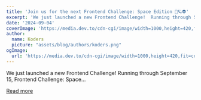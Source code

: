 ```yaml
---
title: 'Join us for the next Frontend Challenge: Space Edition 👾🪐👽'
excerpt: 'We just launched a new Frontend Challenge!  Running through September 15, Frontend Challenge: Space...'
date: '2024-09-04'
coverImage: 'https://media.dev.to/cdn-cgi/image/width=1000,height=420,fit=cover,gravity=auto,format=auto/https%3A%2F%2Fdev-to-uploads.s3.amazonaws.com%2Fuploads%2Farticles%2Fomin6j0xmiilcsfy872m.png'
author:
  name: Koders
  picture: "assets/blog/authors/koders.png"
ogImage:
  url: 'https://media.dev.to/cdn-cgi/image/width=1000,height=420,fit=cover,gravity=auto,format=auto/https%3A%2F%2Fdev-to-uploads.s3.amazonaws.com%2Fuploads%2Farticles%2Fomin6j0xmiilcsfy872m.png'
---
```


We just launched a new Frontend Challenge!  Running through September 15, Frontend Challenge: Space...

[Read more](https://dev.to/devteam/join-us-for-the-next-frontend-challenge-space-edition-2d9g)

